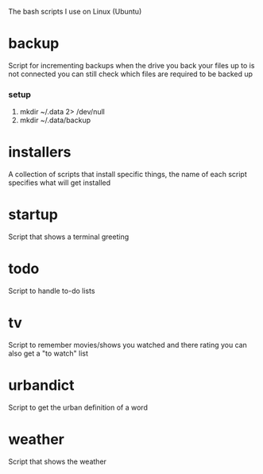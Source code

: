 The bash scripts I use on Linux (Ubuntu)

# backup
Script for incrementing backups
when the drive you back your files up to is not connected you can still check which files are required to be backed up
### setup
1. mkdir ~/.data 2> /dev/null
2. mkdir ~/.data/backup

# installers
A collection of scripts that install specific things, the name of each script specifies what will get installed

# startup
Script that shows a terminal greeting

# todo
Script to handle to-do lists

# tv
Script to remember movies/shows you watched and there rating
you can also get a "to watch" list

# urbandict
Script to get the urban definition of a word

# weather
Script that shows the weather

